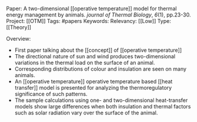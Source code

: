 Paper: A two-dimensional [[operative temperature]] model for thermal energy management by animals. _journal of Thermal Biology_, _6_(1), pp.23-30.
Project: [[OTM]]
Tags: #papers 
Keywords: 
Relevancy: [[Low]]
Type: [[Theory]]

Overview:

- First paper talking about the [[concept]] of [[operative temperature]]
- The directional nature of sun and wind produces two-dimensional variations in the thermal load on the surface of an animal.
- Corresponding distributions of colour and insulation are seen on many animals.
- An [[operative temperature]] operative temperature based [[heat transfer]] model is presented for analyzing the thermoregulatory significance of such patterns.
- The sample calculations using one- and two-dimensional heat-transfer models show large differences when both insulation and thermal factors such as solar radiation vary over the surface of the animal.